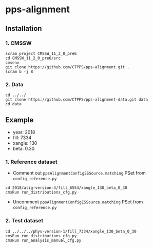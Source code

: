 # pps-alignment

## Installation
### 1. CMSSW
```
scram project CMSSW_11_2_0_pre6
cd CMSSW_11_2_0_pre6/src
cmsenv
git clone https://github.com/CTPPS/pps-alignment.git .
scram b -j 8
```
### 2. Data
```
cd ../../
git clone https://github.com/CTPPS/pps-alignment-data.git data
cd data
```
## Example
- year: 2018
- fill: 7334
- xangle: 130
- beta: 0.30
### 1. Reference dataset
- Comment out `ppsAlignmentConfigESSource.matching` PSet from `config_reference.py`
```
cd 2018/alig-version-3/fill_6554/xangle_130_beta_0_30
cmsRun run_distributions_cfg.py
```
- Uncomment `ppsAlignmentConfigESSource.matching` PSet from `config_reference.py`
### 2. Test dataset
```
cd ../../../phys-version-1/fill_7334/xangle_130_beta_0_30
cmsRun run_distributions_cfg.py
cmsRun run_analysis_manual_cfg.py
```